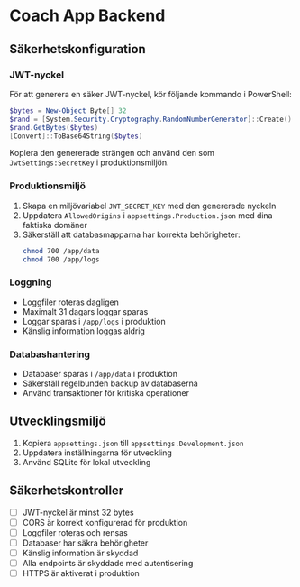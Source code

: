 # Coach App Backend

## Säkerhetskonfiguration

### JWT-nyckel
För att generera en säker JWT-nyckel, kör följande kommando i PowerShell:

```powershell
$bytes = New-Object Byte[] 32
$rand = [System.Security.Cryptography.RandomNumberGenerator]::Create()
$rand.GetBytes($bytes)
[Convert]::ToBase64String($bytes)
```

Kopiera den genererade strängen och använd den som `JwtSettings:SecretKey` i produktionsmiljön.

### Produktionsmiljö
1. Skapa en miljövariabel `JWT_SECRET_KEY` med den genererade nyckeln
2. Uppdatera `AllowedOrigins` i `appsettings.Production.json` med dina faktiska domäner
3. Säkerställ att databasmapparna har korrekta behörigheter:
   ```bash
   chmod 700 /app/data
   chmod 700 /app/logs
   ```

### Loggning
- Loggfiler roteras dagligen
- Maximalt 31 dagars loggar sparas
- Loggar sparas i `/app/logs` i produktion
- Känslig information loggas aldrig

### Databashantering
- Databaser sparas i `/app/data` i produktion
- Säkerställ regelbunden backup av databaserna
- Använd transaktioner för kritiska operationer

## Utvecklingsmiljö
1. Kopiera `appsettings.json` till `appsettings.Development.json`
2. Uppdatera inställningarna för utveckling
3. Använd SQLite för lokal utveckling

## Säkerhetskontroller
- [ ] JWT-nyckel är minst 32 bytes
- [ ] CORS är korrekt konfigurerad för produktion
- [ ] Loggfiler roteras och rensas
- [ ] Databaser har säkra behörigheter
- [ ] Känslig information är skyddad
- [ ] Alla endpoints är skyddade med autentisering
- [ ] HTTPS är aktiverat i produktion 